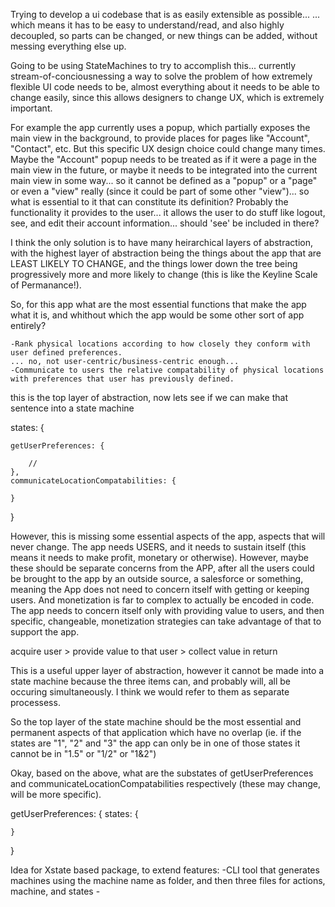 Trying to develop a ui codebase that is as easily extensible as possible...
... which means it has to be easy to understand/read, and also highly decoupled, so parts can be changed, or new things can be added, without messing everything else up.

Going to be using StateMachines to try to accomplish this... currently stream-of-conciousnessing a way to solve the problem of how extremely flexible UI code needs to be, almost everything about it needs to be able to change easily, since this allows designers to change UX, which is extremely important. 

For example the app currently uses a popup, which partially exposes the main view in the background, to provide places for pages like "Account", "Contact", etc. But this specific UX design choice could change many times. Maybe the "Account" popup needs to be treated as if it were a page in the main view in the future, or maybe it needs to be integrated into the current main view in some way... so it cannot be defined as a "popup" or a "page" or even a "view" really (since it could be part of some other "view")... so what is essential to it that can constitute its definition? Probably the functionality it provides to the user... it allows the user to do stuff like logout, see, and edit their account information... should 'see' be included in there?

I think the only solution is to have many heirarchical layers of abstraction, with the highest layer of abstraction being the things about the app that are LEAST LIKELY TO CHANGE, and the things lower down the tree being progressively more and more likely to change (this is like the Keyline Scale of Permanance!). 

So, for this app what are the most essential functions that make the app what it is, and whithout which the app would be some other sort of app entirely?

    -Rank physical locations according to how closely they conform with user defined preferences.
    ... no, not user-centric/business-centric enough...
    -Communicate to users the relative compatability of physical locations with preferences that user has previously defined.

this is the top layer of abstraction, now lets see if we can make that sentence into a state machine

states: {
    
    getUserPreferences: {
        
        //
    },
    communicateLocationCompatabilities: {
        
    }
}

However, this is missing some essential aspects of the app, aspects that will never change. The app needs USERS, and it needs to sustain itself (this means it needs to make profit, monetary or otherwise). However, maybe these should be separate concerns from the APP, after all the users could be brought to the app by an outside source, a salesforce or something, meaning the App does not need to concern itself with getting or keeping users. And monetization is far to complex to actually be encoded in code. The app needs to concern itself only with providing value to users, and then specific, changeable, monetization strategies can take advantage of that to support the app. 

acquire user > provide value to that user > collect value in return

This is a useful upper layer of abstraction, however it cannot be made into a state machine because the three items can, and probably will, all be occuring simultaneously. I think we would refer to them as separate processess.

So the top layer of the state machine should be the most essential and permanent aspects of that application which have no overlap (ie. if the states are "1", "2" and "3" the app can only be in one of those states it cannot be in "1.5" or "1/2" or "1&2")

Okay, based on the above, what are the substates of getUserPreferences and communicateLocationCompatabilities respectively (these may change, will be more specific).

getUserPreferences: {
    states: {

    }
}

Idea for Xstate based package, to extend features:
    -CLI tool that generates machines using the machine name as folder, and then three files for actions, machine, and states
    -